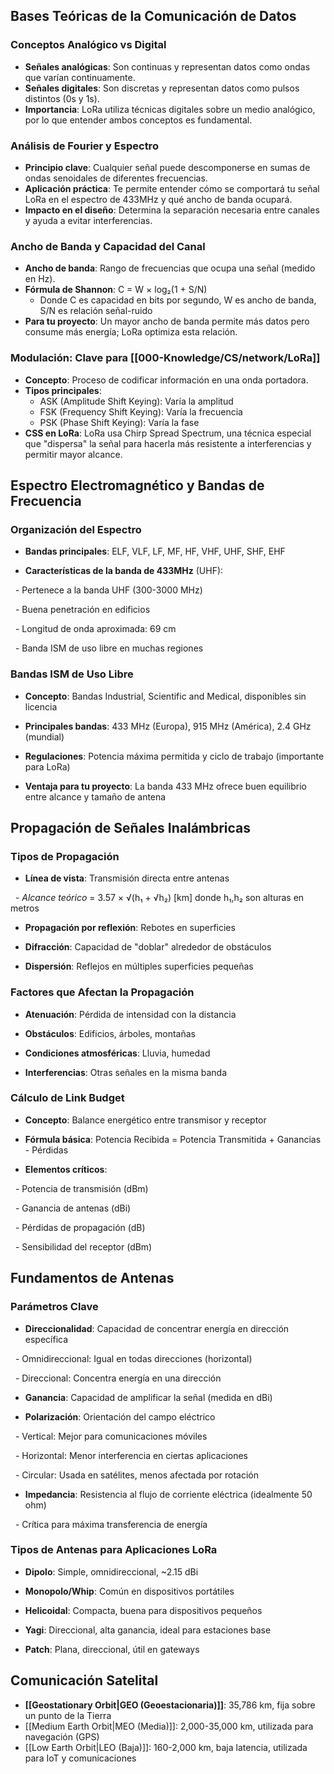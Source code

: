 ## Bases Teóricas de la Comunicación de Datos

  ### Conceptos Analógico vs Digital
- **Señales analógicas**: Son continuas y representan datos como ondas que varían continuamente.
- **Señales digitales**: Son discretas y representan datos como pulsos distintos (0s y 1s).
- **Importancia**: LoRa utiliza técnicas digitales sobre un medio analógico, por lo que entender ambos conceptos es fundamental. 

### Análisis de Fourier y Espectro
- **Principio clave**: Cualquier señal puede descomponerse en sumas de ondas senoidales de diferentes frecuencias.
- **Aplicación práctica**: Te permite entender cómo se comportará tu señal LoRa en el espectro de 433MHz y qué ancho de banda ocupará.
- **Impacto en el diseño**: Determina la separación necesaria entre canales y ayuda a evitar interferencias. 

### Ancho de Banda y Capacidad del Canal
- **Ancho de banda**: Rango de frecuencias que ocupa una señal (medido en Hz).
- **Fórmula de Shannon**: C = W × log₂(1 + S/N)
	- Donde C es capacidad en bits por segundo, W es ancho de banda, S/N es relación señal-ruido
- **Para tu proyecto**: Un mayor ancho de banda permite más datos pero consume más energía; LoRa optimiza esta relación.

### Modulación: Clave para [[000-Knowledge/CS/network/LoRa]]
- **Concepto**: Proceso de codificar información en una onda portadora.
- **Tipos principales**:
	- ASK (Amplitude Shift Keying): Varía la amplitud
	- FSK (Frequency Shift Keying): Varía la frecuencia
	- PSK (Phase Shift Keying): Varía la fase
- **CSS en LoRa**: LoRa usa Chirp Spread Spectrum, una técnica especial que "dispersa" la señal para hacerla más resistente a interferencias y permitir mayor alcance.

## Espectro Electromagnético y Bandas de Frecuencia
### Organización del Espectro

- **Bandas principales**: ELF, VLF, LF, MF, HF, VHF, UHF, SHF, EHF

- **Características de la banda de 433MHz** (UHF):

  - Pertenece a la banda UHF (300-3000 MHz)

  - Buena penetración en edificios

  - Longitud de onda aproximada: 69 cm

  - Banda ISM de uso libre en muchas regiones

  

### Bandas ISM de Uso Libre

- **Concepto**: Bandas Industrial, Scientific and Medical, disponibles sin licencia

- **Principales bandas**: 433 MHz (Europa), 915 MHz (América), 2.4 GHz (mundial)

- **Regulaciones**: Potencia máxima permitida y ciclo de trabajo (importante para LoRa)

- **Ventaja para tu proyecto**: La banda 433 MHz ofrece buen equilibrio entre alcance y tamaño de antena

  

## Propagación de Señales Inalámbricas

  

### Tipos de Propagación

- **Línea de vista**: Transmisión directa entre antenas

  - *Alcance teórico* = 3.57 × √(h₁ + √h₂) [km] donde h₁,h₂ son alturas en metros

- **Propagación por reflexión**: Rebotes en superficies

- **Difracción**: Capacidad de "doblar" alrededor de obstáculos

- **Dispersión**: Reflejos en múltiples superficies pequeñas

  

### Factores que Afectan la Propagación

- **Atenuación**: Pérdida de intensidad con la distancia

- **Obstáculos**: Edificios, árboles, montañas

- **Condiciones atmosféricas**: Lluvia, humedad

- **Interferencias**: Otras señales en la misma banda

  

### Cálculo de Link Budget

- **Concepto**: Balance energético entre transmisor y receptor

- **Fórmula básica**: Potencia Recibida = Potencia Transmitida + Ganancias - Pérdidas

- **Elementos críticos**:

  - Potencia de transmisión (dBm)

  - Ganancia de antenas (dBi)

  - Pérdidas de propagación (dB)

  - Sensibilidad del receptor (dBm)

  

## Fundamentos de Antenas

  

### Parámetros Clave

- **Direccionalidad**: Capacidad de concentrar energía en dirección específica

  - Omnidireccional: Igual en todas direcciones (horizontal)

  - Direccional: Concentra energía en una dirección

- **Ganancia**: Capacidad de amplificar la señal (medida en dBi)

- **Polarización**: Orientación del campo eléctrico

  - Vertical: Mejor para comunicaciones móviles

  - Horizontal: Menor interferencia en ciertas aplicaciones

  - Circular: Usada en satélites, menos afectada por rotación

- **Impedancia**: Resistencia al flujo de corriente eléctrica (idealmente 50 ohm)

  - Crítica para máxima transferencia de energía

  

### Tipos de Antenas para Aplicaciones LoRa

- **Dipolo**: Simple, omnidireccional, ~2.15 dBi

- **Monopolo/Whip**: Común en dispositivos portátiles

- **Helicoidal**: Compacta, buena para dispositivos pequeños

- **Yagi**: Direccional, alta ganancia, ideal para estaciones base

- **Patch**: Plana, direccional, útil en gateways

  

## Comunicación Satelital

  

- **[[Geostationary Orbit|GEO (Geoestacionaria)]]**: 35,786 km, fija sobre un punto de la Tierra
- [[Medium Earth Orbit|MEO (Media)]]: 2,000-35,000 km, utilizada para navegación (GPS)
- [[Low Earth Orbit|LEO (Baja)]]: 160-2,000 km, baja latencia, utilizada para IoT y comunicaciones
